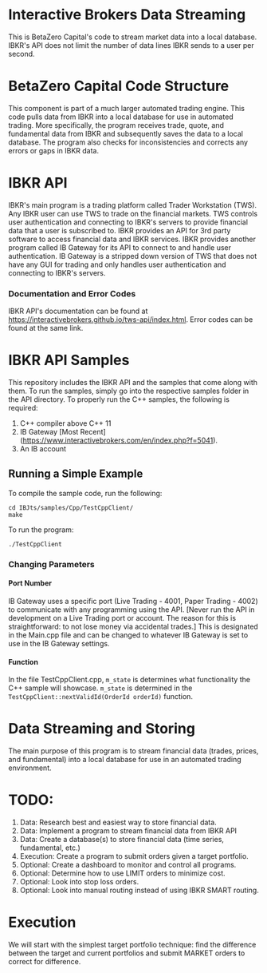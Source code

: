 # Interactive Brokers Data Streaming
This is BetaZero Capital's code to stream market data into a local database. IBKR's API does not limit the number of data lines IBKR sends to a user per second.

# BetaZero Capital Code Structure
This component is part of a much larger automated trading engine. This code pulls data from IBKR into a local database for use in automated trading. More specifically, the program receives trade, quote, and fundamental data from IBKR and subsequently saves the data to a local database. The program also checks for inconsistencies and corrects any errors or gaps in IBKR data.

# IBKR API
IBKR's main program is a trading platform called Trader Workstation (TWS). Any IBKR user can use TWS to trade on the financial markets. TWS controls user authentication and connecting to IBKR's servers to provide financial data that a user is subscribed to. IBKR provides an API for 3rd party software to access financial data and IBKR services. IBKR provides another program called IB Gateway for its API to connect to and handle user authentication. IB Gateway is a stripped down version of TWS that does not have any GUI for trading and only handles user authentication and connecting to IBKR's servers.
### Documentation and Error Codes
IBKR API's documentation can be found at https://interactivebrokers.github.io/tws-api/index.html. Error codes can be found at the same link.

# IBKR API Samples
This repository includes the IBKR API and the samples that come along with them. To run the samples, simply go into the respective samples folder in the API directory. To properly run the C++ samples, the following is required:
1. C++ compiler above C++ 11
2. IB Gateway [Most Recent] (https://www.interactivebrokers.com/en/index.php?f=5041).
3. An IB account

## Running a Simple Example
To compile the sample code, run the following:
```
cd IBJts/samples/Cpp/TestCppClient/
make
```
To run the program:
```
./TestCppClient
```
### Changing Parameters
#### Port Number
IB Gateway uses a specific port (Live Trading - 4001, Paper Trading - 4002) to communicate with any programming using the API. [Never run the API in development on a Live Trading port or account. The reason for this is straightforward: to not lose money via accidental trades.] This is designated in the Main.cpp file and can be changed to whatever IB Gateway is set to use in the IB Gateway settings.

#### Function
In the file TestCppClient.cpp, `m_state` is determines what functionality the C++ sample will showcase. `m_state` is determined in the `TestCppClient::nextValidId(OrderId orderId)` function.


# Data Streaming and Storing
The main purpose of this program is to stream financial data (trades, prices, and fundamental) into a local database for use in an automated trading environment.

# TODO:
1. Data: Research best and easiest way to store financial data.
2. Data: Implement a program to stream financial data from IBKR API
3. Data: Create a database(s) to store financial data (time series, fundamental, etc.)
4. Execution: Create a program to submit orders given a target portfolio.
5. Optional: Create a dashboard to monitor and control all programs.
6. Optional: Determine how to use LIMIT orders to minimize cost.
7. Optional: Look into stop loss orders.
8. Optional: Look into manual routing instead of using IBKR SMART routing.

# Execution
We will start with the simplest target portfolio technique: find the difference between the target and current portfolios and submit MARKET orders to correct for difference.